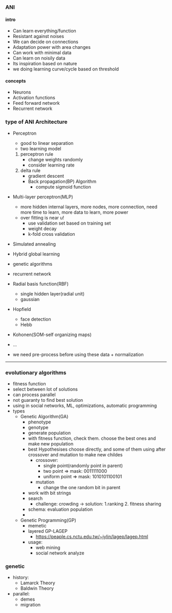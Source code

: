 ### ANI

#### intro
- Can learn everything/function
- Resistant against noises
- We can decide on connections
- Adaptation power with area changes
- Can work with minimal data
- Can learn on noisily data
- Its inspiration based on nature 
- we doing learning curve/cycle based on threshold

#### concepts
- Neurons
- Activation functions
- Feed forward network
- Recurrent network


### type of ANI Architecture
- Perceptron
    - good to linear separation
    - two learning model
    1. perceptron rule
        - change weights randomly
        - consider learning rate
    2. delta rule
        - gradient descent 
        - Back propagation(BP) Algorithm
            - compute sigmoid function
    
            
- Multi-layer perceptron(MLP)
    - more hidden internal layers, more nodes, more connection, need more time to learn, more data to learn, more power
    - over fitting is near u!
        - use validation set  based on training set
        - weight decay
        - k-fold cross validation
- Simulated annealing
- Hybrid global learning
- genetic algorithms
- recurrent network
- Radial basis function(RBF)
    - single hidden layer(radial unit)
    - gaussian 
- Hopfield 
    - face detection
    - Hebb
- Kohonen(SOM-self organizing maps)

- ...

* we need pre-process before using these data + normalization

---

### evolutionary algorithms
-  fitness function
-  select between lot of solutions
-  can process parallel
-  not guaranty to find best solution
-  using in social networks, ML, optimizations, automatic programming
- types
    - Genetic Algorithm(GA)
        - phenotype
        - genotype
        - generate population
        - with fitness function, check them. choose the best ones and make new population
        - best Hypothesises choose directly, and some of them using after crossover and mutation to make new childes 
            - crossover:
                - single point(randomly point in parent)
                - two point => mask: 0011111000
                - uniform point => mask: 1010101100101
             - mutation
                - change the one random bit in parent
        - work with bit strings
        - search
            - challenge: crowding -> solution: 1.ranking  2. fitness sharing
        - schema: evaluation population
        - 
    - Genetic Programming(GP)
        - memetic
        - layered GP-LAGEP
            - https://peaple.cs.nctu.edu.tw/~jylin/lagep/lagep.html
        - usage:
            - web mining
            - social network analyze
        
        

###  genetic
- history: 
    - Lamarck Theory
    - Baldwin Theory
- parallel:
    - demes
    - migration
    